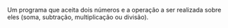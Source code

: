 Um programa que aceita dois números e a operação a ser realizada sobre eles (soma, subtração, multiplicação ou divisão).